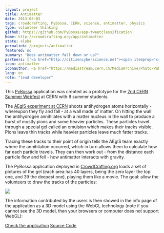 ```yaml
---
layout: project
title: Antimatter
date: 2013-08-03
tags: crowdcrafting, PyBossa, CERN, science, antimatter, physics
type: volunteer thinking
github: https://github.com/PyBossa/app-tweetclassification
home: http://crowdcrafting.org/app/antimatter
state: alpha
permalink: /projects/antimatter
featured: no
summary: "Does antimatter fall down or up?"
partners: ['<a href="http://citizencyberscience.net"><span itemprop="creator">Citizen Cyberscience Centre</span></a>', '<a href="http://aegis.web.cern.ch/aegis/"><span itemprop="creator"> AEgIS Experiment</span>', '<a href="http://cern.ch/"><span itemprop="creator">CERN</span></a>']
icon: antimatter
iconauthor: <a href="https://mediastream.cern.ch/MediaArchive/Photo/Public/2010/1011301/1011301_14/1011301_14-A5-at-72-dpi.jpg">CERN</a>
lang: en
role: "lead developer"
---
```


This [PyBossa](http://daniellombrana.es/pybossa.html) application was created as a prototype for the [2nd CERN Summer Webfest](http://daniellombrana.es/blog/2013/08/06/cernsummerwebfest2013.html) at CERN with 8 summer students. 

The [AEgIS experiment at CERN](http://aegis.web.cern.ch/aegis/) shoots antihydrogen atoms horizontally - whereupon they fly and fall - at a wall made of matter. On hitting the wall the antihydrogen annihilates with a matter nucleus in the wall to produce a burst of mostly pions and some heavier particles. These particles travel through a special gel called an emulsion which makes their tracks visible. Pions leave thin tracks while heavier particles leave much fatter tracks.

Tracing these tracks to their point of origin tells the AEgIS team exactly where the annihilation occurred, which in turn allows them to calculate how far each particle travels. They can then work out - from the distance each particle flew and fell - how antimatter interacts with gravity.

The PyBossa application deployed in [CrowdCrafting.org](http://crowdcrafting.org/app/antimatter) loads a set of pictures of the gel (each area has 40 layers, being the zero layer the top one, and 39 the deepest one), playing them like a movie. The goal: allow the volunteers to draw the tracks of the particles:

<img class="img-polaroid" src="https://pbs.twimg.com/media/BQ1etHwCYAAwwX1.png"/>

The information contributed by the users is then showed in the info page of the application as a 3D model using the WebGL technology (note if you cannot see the 3D model, then your browsers or computer does not support WebGL):

<div class="row-fluid">
    <div id="antimatter-visualization" class="span12"></div>
</div>
<script src="https://rawgithub.com/mrdoob/three.js/master/build/three.min.js"></script>
<script src="https://rawgithub.com/CERNSummerWebfest/antimatter/master/js/antimatter.js"></script>

<a target="_blank" class="btn" href="http://crowdcrafting.org/app/antimatter"><i class="fa fa-cog"></i> Check the application</a>
<a target="_blank" class="btn" href="https://github.com/CERNSummerWebfest/antimatter"><i class="fa fa-github"></i> Source Code</a>
